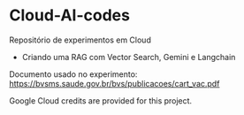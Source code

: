 # Cloud-AI-codes
Repositório de experimentos em Cloud
- Criando uma RAG com Vector Search, Gemini e Langchain

Documento usado no experimento: https://bvsms.saude.gov.br/bvs/publicacoes/cart_vac.pdf


Google Cloud credits are provided for this project.

